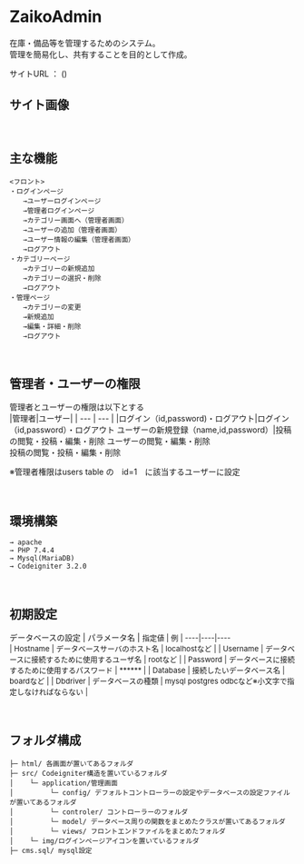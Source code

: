 # ZaikoAdmin
在庫・備品等を管理するためのシステム。  
管理を簡易化し、共有することを目的として作成。

サイトURL ： ()
<br>

## サイト画像

<br>

## 主な機能
```
<フロント>  
・ログインページ  
　　→ユーザーログインページ 
　　→管理者ログインページ  
　　→カテゴリー画面へ（管理者画面）  
　　→ユーザーの追加（管理者画面）  
　　→ユーザー情報の編集（管理者画面）  
　　→ログアウト  
・カテゴリーページ  
　　→カテゴリーの新規追加  
　　→カテゴリーの選択・削除  
　　→ログアウト  
・管理ページ  
　　→カテゴリーの変更  
　　→新規追加  
　　→編集・詳細・削除  
　　→ログアウト 
```

<br>

## 管理者・ユーザーの権限
管理者とユーザーの権限は以下とする  
|管理者|ユーザー|
| --- | --- |
|ログイン（id,password)・ログアウト|ログイン（id,password）・ログアウト 
ユーザーの新規登録（name,id,password）|投稿の閲覧・投稿・編集・削除
ユーザーの閲覧・編集・削除  
投稿の閲覧・投稿・編集・削除 

※管理者権限はusers table の　id=1　に該当するユーザーに設定

<br>

## 環境構築
```
→ apache 
→ PHP 7.4.4
→ Mysql(MariaDB)
→ Codeigniter 3.2.0
```

<br>

## 初期設定
データベースの設定
| パラメータ名 | <span style="font-size: 13px; ">指定値 | 例 |
----|----|----  
| Hostname | データベースサーバのホスト名 | localhostなど |
| Username | データベースに接続するために使用するユーザ名	 | rootなど |
| Password | データベースに接続するために使用するパスワード | ****** |
| Database | 接続したいデータベース名 | boardなど |
| Dbdriver | データベースの種類 | mysql postgres odbcなど※小文字で指定しなければならない |

<br>

## フォルダ構成
```
├─ html/ 各画面が置いてあるフォルダ
├─ src/ Codeigniter構造を置いているフォルダ
│    └─ application/管理画面
│         └─ config/ デフォルトコントローラーの設定やデータベースの設定ファイルが置いてあるフォルダ
│         └─ controler/ コントローラーのフォルダ
│         └─ model/ データベース周りの関数をまとめたクラスが置いてあるフォルダ
│         └─ views/ フロントエンドファイルをまとめたフォルダ
│    └─ img/ログインページアイコンを置いているフォルダ
├─ cms.sql/ mysql設定
```

